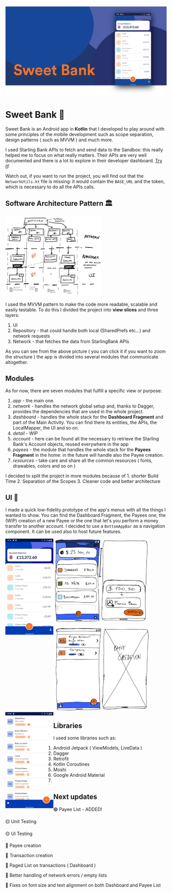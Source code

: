 
<img src="https://raw.githubusercontent.com/davidmarinangeli/Sweet-Bank/master/screenshots%20and%20cover%20images/cover_image.png" width="700"/>

# Sweet Bank 🍬
Sweet Bank is an Android app in **Kotlin** that I developed to play around with some principles of the mobile development such as scope separation, design patterns ( such as MVVM ) and much more.

I used Starling Bank APIs to fetch and send data to the Sandbox: this really helped me to focus on what really matters. Their APIs are very well documented and there is a lot to explore in their developer dashboard. [Try it](https://developer.starlingbank.com/docs)!

Watch out, if you want to run the project, you will find out that the `NetworkUtils.kt` file is missing: it would contain the `BASE_URL` and the token, which is necessary to do all the APIs calls. 

## Software Architecture Pattern 🏛
<img src="https://raw.githubusercontent.com/davidmarinangeli/Sweet-Bank/master/screenshots%20and%20cover%20images/AppStructure.png" width="300"/>

I used the MVVM pattern to make the code more readable, scalable and easily testable. To do this I divided the project into **view slices** and three layers:

1.  UI
2.  Repository - that could handle both local (SharedPrefs etc…) and network requests
3.  Network - that fetches the data from StarlingBank APIs

As you can see from the above picture ( you can click it if you want to zoom the structure ) the app is divided into several modules that communicate altogether.

## Modules
As for now, there are seven modules that fulfill a specific view or purpose:
1. *app* - the main one.
2. *network* - handles the network global setup and, thanks to Dagger, provides the dependencies that are used in the whole project.
3. *dashboard* - handles the whole stack for the **Dashboard Fragment** and part of the Main Activity. You can find there its entities, the APIs, the LocalMapper, the UI and so on.
4. *detail* - WIP
5. *account* - here can be found all the necessary to retrieve the Starling Bank's Account objects, reused everywhere in the app
6. *payees* - the module that handles the whole stack for the **Payees Fragment** in the home: in the future will handle also the Payee creation.
7. *resources* - take care and share all the common resources ( fonts, drawables, colors and so on )

I decided to split the project in more modules because of 1. shorter Build Time 2. Separation of the Scopes 3. Cleaner code and better architecture

## UI 🎨
I made a quick low-fidelity prototype of the app's menus with all the things I wanted to show. You can find the Dashboard Fragment, the Payees one, the (WIP) creation of a new Payee or the one that let's you perform a  money transfer to another account.
I decided to use a `BottomAppBar` as a navigation component. It can be used also to host future features.

<img style="float: center;" src="https://raw.githubusercontent.com/davidmarinangeli/Sweet-Bank/master/screenshots%20and%20cover%20images/Dashboard%2BsendMoneyCreation.png" width="300"/><img style="float: left;" src="https://raw.githubusercontent.com/davidmarinangeli/Sweet-Bank/master/screenshots%20and%20cover%20images/Screenshot_20200220-191016.png" height="300"/>

<img style="float: center;" src="https://raw.githubusercontent.com/davidmarinangeli/Sweet-Bank/master/screenshots%20and%20cover%20images/PayeeList%2BPayeeCreation.png" width="300"/><img style="float: left;" src="https://raw.githubusercontent.com/davidmarinangeli/Sweet-Bank/master/screenshots%20and%20cover%20images/Screenshot_20200220-191000.png" height="300"/>


## Libraries
I used some libraries such as:
 1. Android Jetpack ( ViewModels, LiveData )
 2. Dagger
 3. Retrofit
 4. Kotlin Coroutines
 5. Moshi
 6. Google Android Material
 7. 

## Next updates 

🟢 Payee List - ADDED!

🟡 Unit Testing

🟡 UI Testing

🔴 Payee creation

🔴 Transaction creation

🔴 Paged List on transactions ( Dashboard )

🔴 Better handling of network errors / empty lists

🔴 Fixes on font size and text alignment on both Dashboard and Payee List

